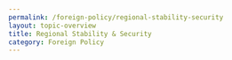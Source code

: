 ```yaml
---
permalink: /foreign-policy/regional-stability-security
layout: topic-overview
title: Regional Stability & Security
category: Foreign Policy
---
```

